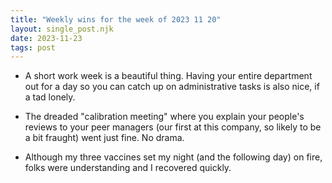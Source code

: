 ```yaml
---
title: "Weekly wins for the week of 2023 11 20"
layout: single_post.njk
date: 2023-11-23
tags: post
---
```


- A short work week is a beautiful thing. Having your entire department out for a day so you can catch up on administrative tasks is also nice, if a tad lonely.

- The dreaded "calibration meeting" where you explain your people's reviews to your peer managers (our first at this company, so likely to be a bit fraught) went just fine. No drama.

- Although my three vaccines set my night (and the following day) on fire, folks were understanding and I recovered quickly.

